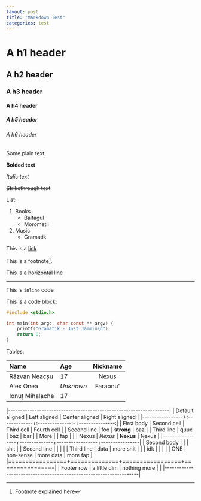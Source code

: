 ```yaml
---
layout: post
title: "Markdown Test"
categories: test
---
```


# A h1 header

## A h2 header

### A h3 header

#### A h4 header

##### A h5 header

###### A h6 header

Some plain text.

**Bolded text**

*Italic text*

<del>Strikethrough text</del>

List:

1. Books
	* Baltagul
	* Moromeții
2. Music
	* Gramatik

This is a [link](http://google.com)

This is a footnote[^1].

This is a horizontal line

---

This is `inline` code

This is a code block:

~~~ c
#include <stdio.h>

int main(int argc, char const ** argv) {
	printf("Gramatik - Just Jammin\n");
	return 0;
}
~~~

Tables:

| Name            | Age            | Nickname  |
| :-------------- | :------------- | :-------: |
| Răzvan Neacșu   | 17             | Nexus     |
| Alex Onea       | *Unknown*      | Faraonu'  |
| Ionuț Mihalache | 17             |           |

|-------------------------------------------------------------------|
| Default aligned | Left aligned | Center aligned  | Right aligned  |
|-----------------+:-------------+:--------------:-+---------------:|
| First body      | Second cell  | Third cell      | Fourth cell    |
| Second line     | foo          | **strong**      | baz            |
| Third line      | quux         | baz             | bar            |
| More            |              | fap             |                |
| Nexus           | *Nexus*      | **Nexus**       | Nexus          |
|-----------------+--------------+-----------------+----------------|
| Second body     |              |                 | shit           |
| Second line     |              |                 |                |
| Third line      | data         | more shit       |                |
| idk             |              |                 |                |
| ONE             | non-sense    | more data       | more fap       |
|=================+==============+=================+================|
| Footer row      | a little dim | nothing more    |                |
|-------------------------------------------------------------------|


[^1]: Footnote explained here
